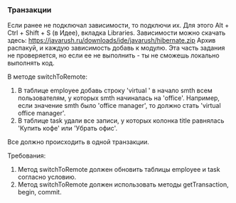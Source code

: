 
### Транзакции

Если ранее не подключал зависимости, то подключи их. Для этого Alt + Ctrl + Shift + S (в Идее), вкладка Libraries.
Зависимости можно скачать здесь: https://javarush.ru/downloads/ide/javarush/hibernate.zip
Архив распакуй, и каждую зависимость добавь к модулю.
Эта часть задания не проверяется, но если ее не выполнить - ты не сможешь локально выполнять код.

В методе switchToRemote:
1. В таблице employee добавь строку &#39;virtual &#39; в начало smth всем пользователям, у которых smth начиналась на &#39;office&#39;.
Например, если значение smth было &#39;office manager&#39;, то должно стать &#39;virtual office manager&#39;.
2. В таблице task удали все записи, у которых колонка title равнялась &#39;Купить кофе&#39; или &#39;Убрать офис&#39;.

Все должно происходить в одной транзакции.


Требования:
1.	Метод switchToRemote должен обновить таблицы employee и task согласно условию.
2.	Метод switchToRemote должен использовать методы getTransaction, begin, commit.


